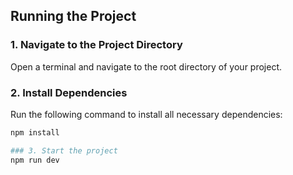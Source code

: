 ## Running the Project

### 1. Navigate to the Project Directory
Open a terminal and navigate to the root directory of your project.

### 2. Install Dependencies
Run the following command to install all necessary dependencies:
```bash
npm install

### 3. Start the project
npm run dev
